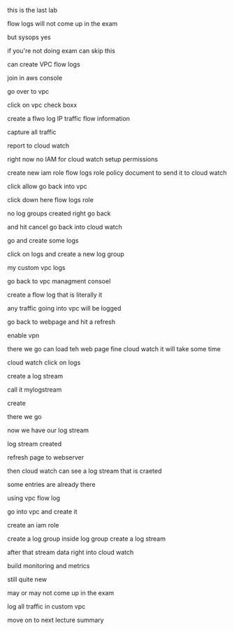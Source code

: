 this is the last lab

flow logs will not come up in the exam

but sysops yes

if you're not doing exam can skip this

can create VPC flow logs

join in aws console

go over to vpc

click on vpc check boxx

create a flwo log IP traffic flow information

capture all traffic 

report to cloud watch

right now no IAM for cloud watch 
setup permissions

create new iam role
flow logs role
policy document to send it to cloud watch 

click allow
go back into vpc

click down here flow logs role

no log groups created right go back

and hit cancel go back into cloud watch

go and create some logs

click on logs and create a new log group

my custom vpc logs

go back to vpc managment consoel

create a flow log 
that is literally it

any traffic going into vpc will be logged

go back to webpage and hit a refresh

enable vpn


there we go can load teh web page fine
cloud watch it will take some time

cloud watch click on logs

create a log stream

call it mylogstream

create

there we go

now we have our log stream

log stream created

refresh page to webserver

then cloud watch can see a log stream that is craeted

some entries are already there

using vpc flow log

go into vpc and create it 

create an iam role

create a log group
inside log group create a log stream

after that stream data right into cloud watch

build monitoring and metrics

still quite new

may or may not come up in the exam

log all traffic in custom vpc

move on to next lecture summary



